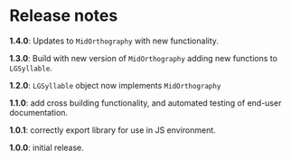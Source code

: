 # Release notes

**1.4.0**:  Updates to `MidOrthography` with new functionality.

**1.3.0**:  Build with new version of `MidOrthography` adding new functions to `LGSyllable`.


**1.2.0**: `LGSyllable` object now implements `MidOrthography`


**1.1.0**: add cross building functionality, and automated testing of end-user documentation.

**1.0.1**: correctly export library for use in JS environment.

**1.0.0**: initial release.
